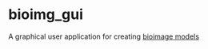 # bioimg_gui

A graphical user application for creating [bioimage models](https://github.com/bioimage-io/spec-bioimage-io)